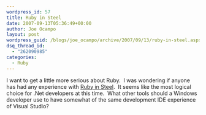 ```yaml
---
wordpress_id: 57
title: Ruby in Steel
date: 2007-09-13T05:36:49+00:00
author: Joe Ocampo
layout: post
wordpress_guid: /blogs/joe_ocampo/archive/2007/09/13/ruby-in-steel.aspx
dsq_thread_id:
  - "262090985"
categories:
  - Ruby
---
```

I want to get a little more serious about Ruby.&nbsp; I was wondering if anyone has had any experience with [Ruby in Steel](http://sapphiresteel.com/).&nbsp; It seems like the most logical choice for .Net developers at this time.&nbsp; What other tools should a Windows developer use to have somewhat of the same development IDE experience of Visual Studio?